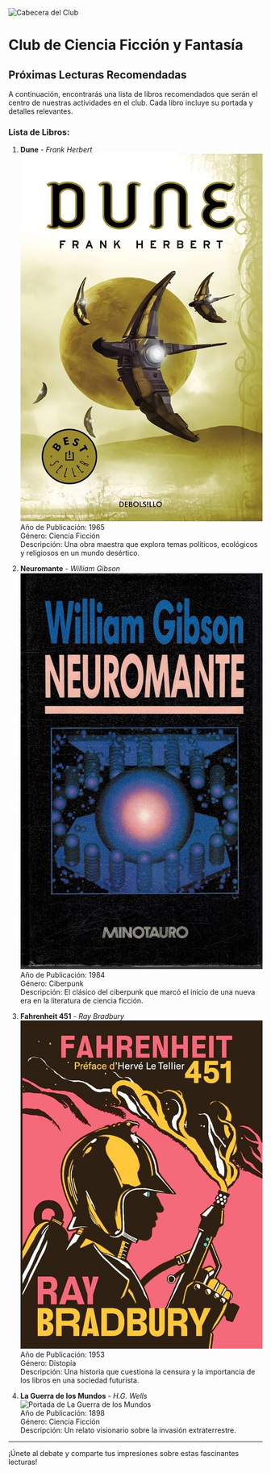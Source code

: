 ![Cabecera del Club](../../imagenes/1.Club_Ficcion/retro_sci_fi_pulp_adventure__10_by_zombardo_dhmunvr-fullview.png)

# Club de Ciencia Ficción y Fantasía

## Próximas Lecturas Recomendadas

A continuación, encontrarás una lista de libros recomendados que serán el centro de nuestras actividades en el club. Cada libro incluye su portada y detalles relevantes.

### Lista de Libros:

1. **Dune** - *Frank Herbert*  
   ![Portada de Dune](../../imagenes/Portadas_Libros/Dune.jpg)  
   Año de Publicación: 1965  
   Género: Ciencia Ficción  
   Descripción: Una obra maestra que explora temas políticos, ecológicos y religiosos en un mundo desértico.

2. **Neuromante** - *William Gibson*  
   ![Portada de Neuromante](../../imagenes/Portadas_Libros/Neuromante.jpg)  
   Año de Publicación: 1984  
   Género: Ciberpunk  
   Descripción: El clásico del ciberpunk que marcó el inicio de una nueva era en la literatura de ciencia ficción.

3. **Fahrenheit 451** - *Ray Bradbury*  
   ![Portada de Fahrenheit 451](../../imagenes/Portadas_Libros/Fahrenheit.jpg)  
   Año de Publicación: 1953  
   Género: Distopía  
   Descripción: Una historia que cuestiona la censura y la importancia de los libros en una sociedad futurista.

4. **La Guerra de los Mundos** - *H.G. Wells*  
   ![Portada de La Guerra de los Mundos](../../imagenes/Portadas_Libros/LaGuerraDeLosMundos.jpg.jpg)  
   Año de Publicación: 1898  
   Género: Ciencia Ficción  
   Descripción: Un relato visionario sobre la invasión extraterrestre.

---

¡Únete al debate y comparte tus impresiones sobre estas fascinantes lecturas!
